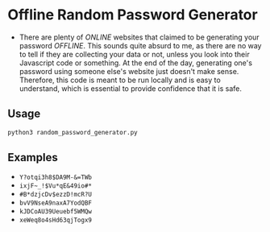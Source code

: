 # Offline Random Password Generator

- There are plenty of *ONLINE* websites that claimed to be generating your password *OFFLINE*. This sounds quite absurd to me, as there are no way to tell if they are collecting your data or not, unless you look into their Javascript code or something. At the end of the day, generating one's password using someone else's website just doesn't make sense. Therefore, this code is meant to be run locally and is easy to understand, which is essential to provide confidence that it is safe.


## Usage

```sh
python3 random_password_generator.py
```

## Examples

- `Y?otqi3h8$DA9M-&=TWb`
- `ixjF~_!$Vu*qE&49io#*`
- `#B*dzjcDv$ezzD!mcR?U`
- `bvV9NseA9naxA7YodQBF`
- `kJDCoAU39Ueuebf5WMQw`
- `xeWeq8o4sHd63qjTogx9`
